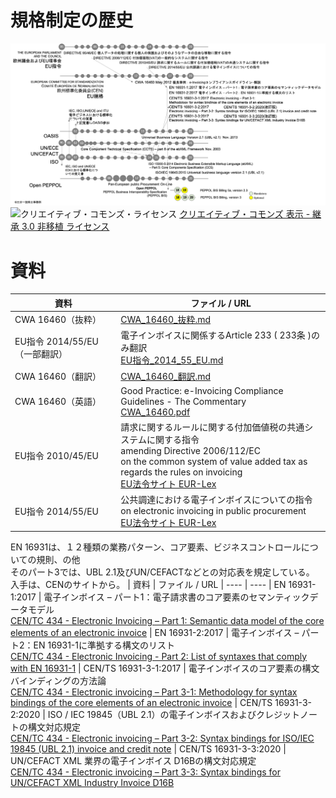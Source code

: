 # 規格制定の歴史
![年表](図/history.png)
![クリエイティブ・コモンズ・ライセンス](https://i.creativecommons.org/l/by-sa/3.0/88x31.png)
[クリエイティブ・コモンズ 表示 - 継承 3.0 非移植 ライセンス](http://creativecommons.org/licenses/by-sa/3.0/deed.ja)
# 資料
| 資料 | ファイル / URL
| ---- | ----
| CWA 16460（抜粋） | [CWA_16460_抜粋.md](CWA_16460_抜粋.md)
| EU指令 2014/55/EU（一部翻訳） | 電子インボイスに関係するArticle 233 ( 233条 )のみ翻訳<br>[EU指令_2014_55_EU.md](EU指令_2014_55_EU.md])
| CWA 16460（翻訳） | [CWA_16460_翻訳.md](CWA_16460_翻訳.md)
| CWA 16460（英語） | Good Practice: e-Invoicing Compliance Guidelines - The Commentary<br>[CWA_16460.pdf](CWA_16460.pdf)
| EU指令 2010/45/EU | 請求に関するルールに関する付加価値税の共通システムに関する指令<br>amending Directive 2006/112/EC<br>on the common system of value added tax as regards the rules on invoicing<br>[EU法令サイト EUR-Lex](https://eur-lex.europa.eu/legal-content/EN/TXT/PDF/?uri=CELEX:32010L0045&from=EN)
| EU指令 2014/55/EU | 公共調達における電子インボイスについての指令<br>on electronic invoicing in public procurement<br>[EU法令サイト EUR-Lex](https://eur-lex.europa.eu/legal-content/EN/TXT/HTML/?uri=CELEX:32014L0055&from=EN)

EN 16931は、１２種類の業務パターン、コア要素、ビジネスコントロールについての規則、の他  
そのパート3では、UBL 2.1及びUN/CEFACTなどとの対応表を規定している。  
入手は、CENのサイトから。
| 資料 | ファイル / URL
| ---- | ----
| EN 16931-1:2017 | 電子インボイス – パート1：電子請求書のコア要素のセマンティックデータモデル<br>[CEN/TC 434 - Electronic Invoicing – Part 1: Semantic data model of the core elements  of an electronic invoice](https://standards.cen.eu/dyn/www/f?p=204:110:0::::FSP_PROJECT,FSP_ORG_ID:60602,1883209&cs=104E4C4FA3744A8DEA8E98A7B500306FD)
| EN 16931-2:2017 | 電子インボイス – パート2：EN 16931-1に準拠する構文のリスト<br>[CEN/TC 434 - Electronic Invoicing - Part 2: List of syntaxes that comply with EN 16931-1](https://standards.cen.eu/dyn/www/f?p=204:110:0::::FSP_PROJECT:60603&cs=10D168BCA9F3F058F649A272825D6E580)
| CEN/TS 16931-3-1:2017 | 電子インボイスのコア要素の構文バインディングの方法論<br>[CEN/TC 434 - Electronic invoicing – Part 3-1: Methodology for syntax bindings of the core elements of an electronic invoice](https://standards.cen.eu/dyn/www/f?p=204:110:0::::FSP_PROJECT:63739&cs=174FEF71188CFDC66ACA987E63654BEF3)
| CEN/TS 16931-3-2:2020 | ISO / IEC 19845（UBL 2.1）の電子インボイスおよびクレジットノートの構文対応規定<br>[CEN/TC 434 - Electronic invoicing – Part 3-2: Syntax bindings for ISO/IEC 19845 (UBL 2.1) invoice and credit note](https://standards.cen.eu/dyn/www/f?p=204:110:0::::FSP_PROJECT:66718&cs=11C6E317DF61446350759AB0B8C0BA78B)
 | CEN/TS 16931-3-3:2020 | UN/CEFACT XML 業界の電子インボイス D16Bの構文対応規定<br>[CEN/TC 434 - Electronic invoicing – Part 3-3: Syntax bindings for UN/CEFACT XML Industry Invoice D16B](https://standards.cen.eu/dyn/www/f?p=204:110:0::::FSP_PROJECT:66719&cs=1025C4D8F1D8727856076051C74A8EC14)
